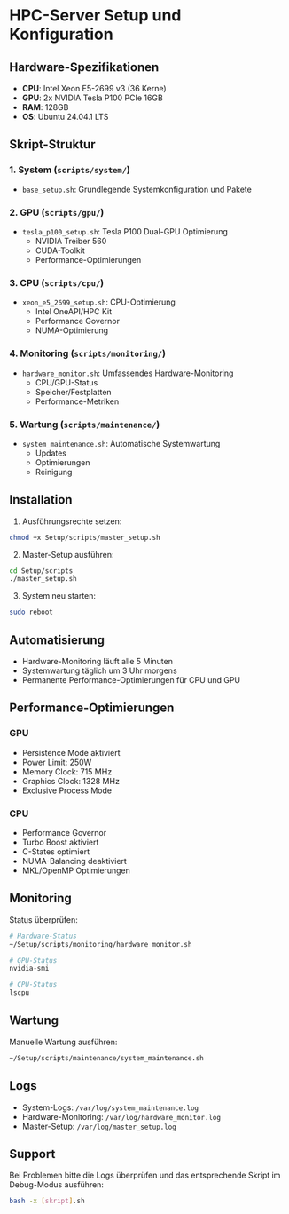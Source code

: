 # HPC-Server Setup und Konfiguration

## Hardware-Spezifikationen
- **CPU**: Intel Xeon E5-2699 v3 (36 Kerne)
- **GPU**: 2x NVIDIA Tesla P100 PCIe 16GB
- **RAM**: 128GB
- **OS**: Ubuntu 24.04.1 LTS

## Skript-Struktur

### 1. System (`scripts/system/`)
- `base_setup.sh`: Grundlegende Systemkonfiguration und Pakete

### 2. GPU (`scripts/gpu/`)
- `tesla_p100_setup.sh`: Tesla P100 Dual-GPU Optimierung
  - NVIDIA Treiber 560
  - CUDA-Toolkit
  - Performance-Optimierungen

### 3. CPU (`scripts/cpu/`)
- `xeon_e5_2699_setup.sh`: CPU-Optimierung
  - Intel OneAPI/HPC Kit
  - Performance Governor
  - NUMA-Optimierung

### 4. Monitoring (`scripts/monitoring/`)
- `hardware_monitor.sh`: Umfassendes Hardware-Monitoring
  - CPU/GPU-Status
  - Speicher/Festplatten
  - Performance-Metriken

### 5. Wartung (`scripts/maintenance/`)
- `system_maintenance.sh`: Automatische Systemwartung
  - Updates
  - Optimierungen
  - Reinigung

## Installation

1. Ausführungsrechte setzen:
```bash
chmod +x Setup/scripts/master_setup.sh
```

2. Master-Setup ausführen:
```bash
cd Setup/scripts
./master_setup.sh
```

3. System neu starten:
```bash
sudo reboot
```

## Automatisierung
- Hardware-Monitoring läuft alle 5 Minuten
- Systemwartung täglich um 3 Uhr morgens
- Permanente Performance-Optimierungen für CPU und GPU

## Performance-Optimierungen

### GPU
- Persistence Mode aktiviert
- Power Limit: 250W
- Memory Clock: 715 MHz
- Graphics Clock: 1328 MHz
- Exclusive Process Mode

### CPU
- Performance Governor
- Turbo Boost aktiviert
- C-States optimiert
- NUMA-Balancing deaktiviert
- MKL/OpenMP Optimierungen

## Monitoring

Status überprüfen:
```bash
# Hardware-Status
~/Setup/scripts/monitoring/hardware_monitor.sh

# GPU-Status
nvidia-smi

# CPU-Status
lscpu
```

## Wartung

Manuelle Wartung ausführen:
```bash
~/Setup/scripts/maintenance/system_maintenance.sh
```

## Logs
- System-Logs: `/var/log/system_maintenance.log`
- Hardware-Monitoring: `/var/log/hardware_monitor.log`
- Master-Setup: `/var/log/master_setup.log`

## Support
Bei Problemen bitte die Logs überprüfen und das entsprechende Skript im Debug-Modus ausführen:
```bash
bash -x [skript].sh